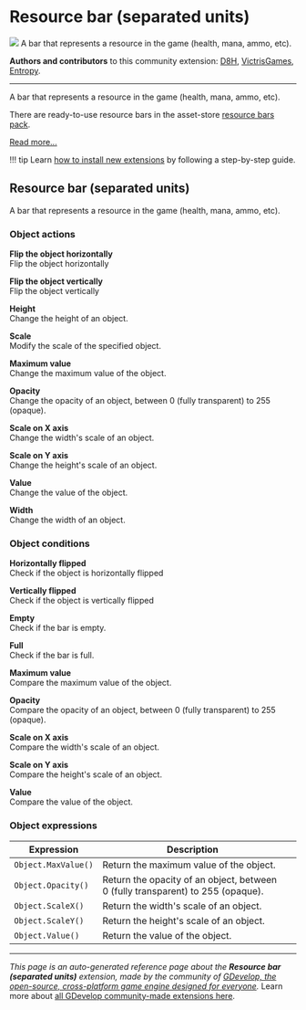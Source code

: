# Resource bar (separated units)

<img src="https://asset-resources.gdevelop.io/public-resources/Icons/063e9152cf65bc0f3be2a828afd950c3ecf1b1fc72feefdc2467252fe987dc0f_dots-horizontal.svg" class="extension-icon"></img>
A bar that represents a resource in the game (health, mana, ammo, etc).

**Authors and contributors** to this community extension: [D8H](https://gd.games/D8H), [VictrisGames](https://gd.games/VictrisGames), [Entropy](https://gd.games/Entropy).

---

A bar that represents a resource in the game (health, mana, ammo, etc).

There are ready-to-use resource bars in the asset-store [resource bars pack](https://editor.gdevelop.io/?initial-dialog=asset-store&asset-pack=resource-bars-resource-bars).

[Read more...](https://wiki.gdevelop.io/gdevelop5/objects/resource-bar)

!!! tip
    Learn [how to install new extensions](/gdevelop5/extensions/search) by following a step-by-step guide.



## Resource bar (separated units) 

A bar that represents a resource in the game (health, mana, ammo, etc). 

### Object actions

**Flip the object horizontally**  
Flip the object horizontally

**Flip the object vertically**  
Flip the object vertically

**Height**  
Change the height of an object.

**Scale**  
Modify the scale of the specified object.

**Maximum value**  
Change the maximum value of the object.

**Opacity**  
Change the opacity of an object, between 0 (fully transparent) to 255 (opaque).

**Scale on X axis**  
Change the width's scale of an object.

**Scale on Y axis**  
Change the height's scale of an object.

**Value**  
Change the value of the object.

**Width**  
Change the width of an object.

### Object conditions

**Horizontally flipped**  
Check if the object is horizontally flipped

**Vertically flipped**  
Check if the object is vertically flipped

**Empty**  
Check if the bar is empty.

**Full**  
Check if the bar is full.

**Maximum value**  
Compare the maximum value of the object.

**Opacity**  
Compare the opacity of an object, between 0 (fully transparent) to 255 (opaque).

**Scale on X axis**  
Compare the width's scale of an object.

**Scale on Y axis**  
Compare the height's scale of an object.

**Value**  
Compare the value of the object.

### Object expressions

| Expression | Description |  |
|-----|-----|-----|
| `Object.MaxValue()` | Return the maximum value of the object. ||
| `Object.Opacity()` | Return the opacity of an object, between 0 (fully transparent) to 255 (opaque). ||
| `Object.ScaleX()` | Return the width's scale of an object. ||
| `Object.ScaleY()` | Return the height's scale of an object. ||
| `Object.Value()` | Return the value of the object. ||

---

*This page is an auto-generated reference page about the **Resource bar (separated units)** extension, made by the community of [GDevelop, the open-source, cross-platform game engine designed for everyone](https://gdevelop.io/).* Learn more about [all GDevelop community-made extensions here](/gdevelop5/extensions).